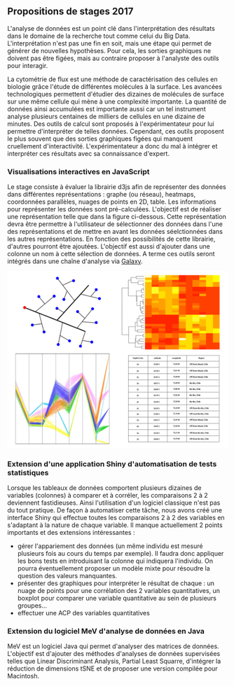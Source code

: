 ## Propositions de stages 2017

L'analyse de données est un point clé dans l'interprétation des résultats dans le domaine de la recherche tout comme celui du Big Data. L'interprétation n'est pas une fin en soit, mais une étape qui permet de générer de nouvelles hypothèses. Pour cela, les sorties graphiques ne doivent pas être figées, mais au contraire proposer à l'analyste des outils pour interagir.

La cytométrie de flux est une méthode de caractérisation des cellules en biologie grâce l'étude de différentes molécules à la surface. Les avancées technologiques permettent d'étudier des dizaines de molécules de surface sur une même cellule qui mène à une complexité importante. La quantité de données ainsi accumulées est importante aussi car un tel instrument analyse plusieurs centaines de milliers de cellules en une dizaine de minutes. Des outils de calcul sont proposés à l'expérimentateur pour lui permettre d'interpréter de telles données. Cependant, ces outils proposent le plus souvent que des sorties graphiques figées qui manquent cruellement d'interactivité. L'expérimentateur a donc du mal à intégrer et interpréter ces résultats avec sa connaissance d'expert.

### Visualisations interactives en JavaScript

Le stage consiste à évaluer la librairie d3js afin de représenter des données dans différentes représentations : graphe (ou réseau), heatmaps, coordonnées parallèles, nuages de points en 2D, table. Les informations pour représenter les données sont pré-calculées. L'objectif est de réaliser une représentation telle que dans la figure ci-dessous. Cette représentation devra être permettre à l'utilisateur de sélectionner des données dans l'une des représentations et de mettre en avant les données séelctionnées dans les autres représentations. En fonction des possibilités de cette librairie, d'autres pourront être ajoutées. L'objectif est aussi d'ajouter dans une colonne un nom à cette sélection de données. A terme ces outils seront intégrés dans une chaîne d'analyse via [Galaxy](https://galaxyproject.org/).

![img](img/projet-d3js-a.png)

### Extension d'une application Shiny d'automatisation de tests statistiques

Lorsque les tableaux de données comportent plusieurs dizaines de variables (colonnes) à comparer et à corréler, les comparaisons 2 à 2 deviennent fastidieuses. Ainsi l'utilisation d'un logiciel classique n'est pas du tout pratique. De façon à automatiser cette tâche, nous avons créé une interface Shiny qui effectue toutes les comparaisons 2 à 2 des variables en s'adaptant à la nature de chaque variable. Il manque actuellement 2 points importants et des extensions intéressantes :
- gérer l'appariement des données (un même individu est mesuré plusieurs fois au cours du temps par exemple). Il faudra donc appliquer les bons tests en introduisant la colonne qui indiquera l'individu. On pourra éventuellement proposer un modèle mixte pour résoudre la question des valeurs manquantes.
- présenter des graphiques pour interpréter le résultat de chaque : un nuage de points pour une corrélation des 2 variables quantitatives, un boxplot pour comparer une variable quantitative au sein de plusieurs groupes...
- effectuer une ACP des variables quantitatives

### Extension du logiciel MeV d'analyse de données en Java

MeV est un logiciel Java qui permet d'analyser des matrices de données. L'objectif est d'ajouter des méthodes d'analyses de données supervisées telles que Linear Discriminant Analysis, Partial Least Squarre, d'intégrer la réduction de dimensions tSNE et de proposer une version compilée pour Macintosh.

